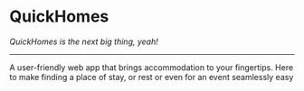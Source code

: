 # QuickHomes

*QuickHomes is the next big thing, yeah!*

-----------------------------------------
A user-friendly web app that brings accommodation to your fingertips.
Here to make finding a place of stay, or rest or even for an event seamlessly easy
